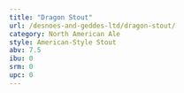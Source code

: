 ```yaml
---
title: "Dragon Stout"
url: /desnoes-and-geddes-ltd/dragon-stout/
category: North American Ale
style: American-Style Stout
abv: 7.5
ibu: 0
srm: 0
upc: 0
---
```


